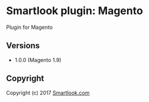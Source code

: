 # Smartlook plugin: Magento

Plugin for Magento

## Versions

* 1.0.0 (Magento 1.9)

## Copyright

Copyright (c) 2017 [Smartlook.com](https://www.smartlook.com/)